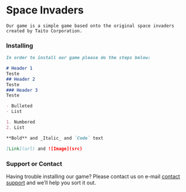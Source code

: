 # Space Invaders

    Our game is a simple game based onto the original space invaders created by Taito Corporation.

### Installing

```markdown
In order to install our game please do the steps below:

# Header 1
Teste
## Header 2
Teste
### Header 3
Teste

- Bulleted
- List

1. Numbered
2. List

**Bold** and _Italic_ and `Code` text

[Link](url) and ![Image](src)
```

### Support or Contact

Having trouble installing our game? Please contact us on e-mail [contact support](ian.cezar@acad.pucrs.br) and we’ll help you sort it out.

<!--[Site link](https://ianbcez.github.io/SpaceInvader/)-->
